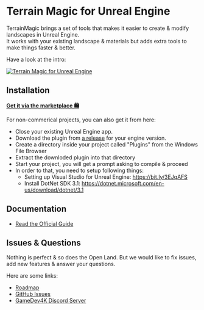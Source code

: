 # Terrain Magic for Unreal Engine

TerrainMagic brings a set of tools that makes it easier to create & modify landscapes in Unreal Engine.
<br/>
It works with your existing landscape & materials but adds extra tools to make things faster & better.

Have a look at the intro:

[![Terrain Magic for Unreal Engine](https://user-images.githubusercontent.com/50838/176096380-8b465a0f-4f76-46aa-9a52-38ace046383a.png)](https://youtu.be/XXLwGzMY8FY)

## Installation

**[Get it via the marketplace 🛍️](https://www.unrealengine.com/marketplace/en-US/product/terrainmagic-supercharging-landscape-creation)**

For non-commerical projects, you can also get it from here:

* Close your existing Unreal Engine app.
* Download the plugin from [a release](https://github.com/GDi4K/unreal-terrain-magic/releases) for your engine version.
* Create a directory inside your project called "Plugins" from the Windows File Browser
* Extract the downloded plugin into that directory
* Start your project, you will get a prompt asking to compile & proceed
* In order to that, you need to setup following things:
  * Setting up Visual Studio for Unreal Engine: https://bit.ly/3EJqAFS
  * Install DotNet SDK 3.1: https://dotnet.microsoft.com/en-us/download/dotnet/3.1

## Documentation

* [Read the Official Guide](https://gamedev4k.notion.site/TerrainMagic-Documentation-25a548b9e1a24521acefa5218ce92ff9)

## Issues & Questions

Nothing is perfect & so does the Open Land. But we would like to fix issues, add new features & answer your questions.

Here are some links:

* [Roadmap]()
* [GitHub Issues]([https://github.com/GDi4K/unreal-open-land/issues](https://github.com/GDi4K/unreal-terrain-magic/issues))
* [GameDev4K Discord Server](https://discord.gg/DK9cMn9eFV)

